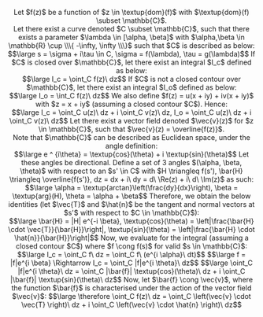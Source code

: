 <p align = 'center'>
    Let $f(z)$ be a function of $z \in \textup{dom}(f)$ with $\textup{dom}(f) \subset \mathbb{C}$.<br />
    Let there exist a curve denoted $C \subset \mathbb{C}$, such that there exists a parameter $\lambda \in [\alpha, \beta]$ with $\alpha,\beta \in \mathbb{R} \cup \\\{ -\infty, \infty \\\}$ such that $C$ is described as below:<br />
    $$\large s = \sigma + i\tau \in C, \sigma = f(\lambda), \tau = g(\lambda)$$
    If $C$ is closed over $\mathbb{C}$, let there exist an integral $I_c$ defined as below:<br />
    $$\large I_c = \oint_C f(z)\ dz$$
    If $C$ is not a closed contour over $\mathbb{C}$, let there exist an integral $I_o$ defined as below:<br />
    $$\large I_o = \int_C f(z)\ dz$$
    We also define $f(z) = u(x + iy) + iv(x + iy)$ with $z = x + iy$ (assuming a closed contour $C$). Hence:<br />
    $$\large I_c = \oint_C u(z)\ dz + i \oint_C v(z)\ dz, I_o = \oint_C u(z)\ dz + i \oint_C v(z)\ dz$$
    Let there exist a vector field denoted $\vec{v}(z)$ for $z \in \mathbb{C}$, such that $\vec{v}(z) = \overline{f(z)}$. <br />
    Note that $\mathbb{C}$ can be described as Euclidean space, under the angle definition:<br />
    $$\large e ^ {i\theta} = \textup{cos}(\theta) + i \textup{sin}(\theta)$$
    Let these angles be directional. Define a set of 3 angles $(\alpha, \beta, \theta)$ with respect to an $s' \in C$ with $H \triangleq f(s'), \bar{H} \triangleq \overline{f(s')}, dz = dx + i\ dy = d\ \Re(z) + i\ d\ \Im(z)$ as such:<br />
    $$\large \alpha = \textup{arctan}\left(\frac{dy}{dx}\right), \beta = \textup{arg}(H), \theta = \alpha + \beta$$
    Therefore, we obtain the below identities (let $\vec{T}$ and $\hat{n}$ be the tangent and normal vectors at $s'$ with respect to $C \in \mathbb{C}$):<br />
    $$\large \bar{H} = |H| e^{-i \beta}, \textup{cos}(\theta) = \left|\frac{\bar{H} \cdot \vec{T}}{\bar{H}}\right|, \textup{sin}(\theta) = \left|\frac{\bar{H} \cdot \hat{n}}{\bar{H}}\right|$$
    Now, we evaluate for the integral (assuming a closed contour $C$) where $f \cong f(s)$ for valid $s \in \mathbb{C}$:<br />
    $$\large I_c = \oint_C f\ dz = \oint_C f\ (e^{i \alpha}\ dt)$$
    $$\large f = |f|e^{i \beta} \Rightarrow I_c = \oint_C |f|e^{i \theta}\ dz$$
    $$\large \oint_C |f|e^{i \theta}\ dz = \oint_C |\bar{f}| \textup{cos}(\theta)\ dz + i \oint_C |\bar{f}| \textup{sin}(\theta)\ dz$$
    Now, let $\bar{f} \cong \vec{v}$, where the function $\bar{f}$ is characterised under the action of the vector field $\vec{v}$:
    $$\large \therefore \oint_C f(z)\ dz = \oint_C \left(\vec{v} \cdot \vec{T} \right)\ dz + i \oint_C \left(\vec{v} \cdot \hat{n} \right)\ dz$$
</p>
